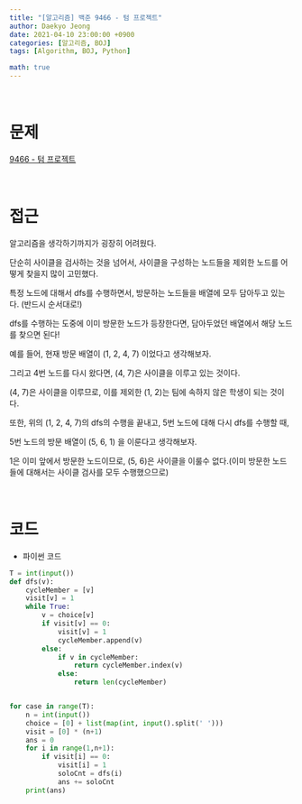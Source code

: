 ```yaml
---
title: "[알고리즘] 백준 9466 - 텀 프로젝트"
author: Daekyo Jeong
date: 2021-04-10 23:00:00 +0900
categories: [알고리즘, BOJ]
tags: [Algorithm, BOJ, Python]

math: true
---
```



<br/>

# **문제**

[9466 - 텀 프로젝트](https://www.acmicpc.net/problem/9466)

<br/>

# **접근**

알고리즘을 생각하기까지가 굉장히 어려웠다.  

단순히 사이클을 검사하는 것을 넘어서, 사이클을 구성하는 노드들을 제외한 노드를 어떻게 찾을지 많이 고민했다.  

특정 노드에 대해서 dfs를 수행하면서, 방문하는 노드들을 배열에 모두 담아두고 있는다. (반드시 순서대로!)  

dfs를 수행하는 도중에 이미 방문한 노드가 등장한다면, 담아두었던 배열에서 해당 노드를 찾으면 된다!  

예를 들어, 현재 방문 배열이 (1, 2, 4, 7) 이었다고 생각해보자.  

그리고 4번 노드를 다시 왔다면, (4, 7)은 사이클을 이루고 있는 것이다.  

(4, 7)은 사이클을 이루므로, 이를 제외한 (1, 2)는 팀에 속하지 않은 학생이 되는 것이다.  

또한, 위의 (1, 2, 4, 7)의 dfs의 수행을 끝내고, 5번 노드에 대해 다시 dfs를 수행할 때,  

5번 노드의 방문 배열이 (5, 6, 1) 을 이룬다고 생각해보자.  

1은 이미 앞에서 방문한 노드이므로, (5, 6)은 사이클을 이룰수 없다.(이미 방문한 노드들에 대해서는 사이클 검사를 모두 수행했으므로)  


<br/>

# **코드**

- 파이썬 코드   

```py
T = int(input())
def dfs(v):
    cycleMember = [v]
    visit[v] = 1
    while True:
        v = choice[v]
        if visit[v] == 0:
            visit[v] = 1
            cycleMember.append(v)
        else:
            if v in cycleMember:
                return cycleMember.index(v)
            else:
                return len(cycleMember)


for case in range(T):
    n = int(input())
    choice = [0] + list(map(int, input().split(' ')))
    visit = [0] * (n+1)
    ans = 0
    for i in range(1,n+1):
        if visit[i] == 0:
            visit[i] = 1
            soloCnt = dfs(i)
            ans += soloCnt
    print(ans)




```

<br/>
